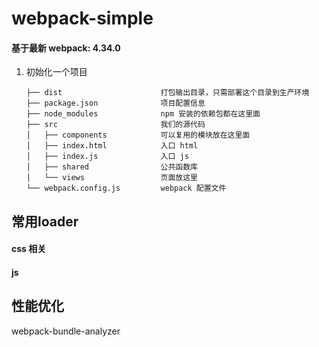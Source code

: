 # webpack-simple

#### 基于最新 **webpack: 4.34.0**


1. 初始化一个项目

    ```
    ├── dist                      打包输出目录，只需部署这个目录到生产环境
    ├── package.json              项目配置信息
    ├── node_modules              npm 安装的依赖包都在这里面
    ├── src                       我们的源代码
    │   ├── components            可以复用的模块放在这里面
    │   ├── index.html            入口 html
    │   ├── index.js              入口 js
    │   ├── shared                公共函数库
    │   └── views                 页面放这里
    └── webpack.config.js         webpack 配置文件
    ```

## 常用loader

#### css 相关
#### js

## 性能优化

webpack-bundle-analyzer